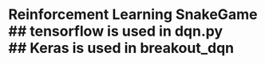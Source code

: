 # Reinforcement Learning SnakeGame <br>## tensorflow is used in dqn.py<br>## Keras is used in breakout_dqn
